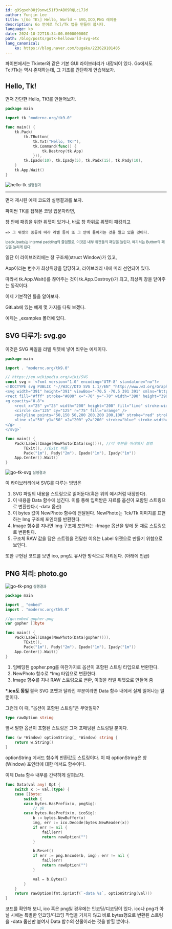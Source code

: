 ```yaml
---
id: g9Sgsoh88j9snwi51f3rAB09RQLcL7Jd
author: Yunjin Lee
title: \[Go TK\] Hello, World ~ SVG,ICO,PNG 레이블
description: Go 언어로 Tcl/Tk 앱을 만들어 봅시다.
language: ko
date: 2024-10-22T18:34:00.000000000Z
path: /blog/posts/gotk-helloworld-svg-etc
lang_canonical:
    ko: https://blog.naver.com/bugaku/223629101405 
---
```


파이썬에서는 Tkinter와 같은 기본 GUI 라이브러리가 내장되어 있다. Go에서도 Tcl/Tk는 역시 존재하는데, 그 기초를 간단하게 연습해보자.

## Hello, Tk!
먼저 간단한 Hello, TK!를 만들어보자.
```go
package main

import tk "modernc.org/tk9.0"

func main() {
	tk.Pack(
		tk.TButton(
			tk.Txt("Hello, TK!"),
			tk.Command(func() {
				tk.Destroy(tk.App)
			})),
		tk.Ipadx(10), tk.Ipady(5), tk.Padx(15), tk.Pady(10),
	)
	tk.App.Wait()
}
```

![hello-tk](./imgs/go-tk-helloworld-svg-etc/go-tk-hello.png)
<span style="font-size:80%;color:darkslategray"> 실행결과 </span>

--------

먼저 제시된 예제 코드와 실행결과를 보자.

파이썬 TK를 접해본 코딩 입문자라면,

창 안에 패킹을 위한 위젯이 있거나, 바로 창 하위로 위젯이 패킹되고

    => 그 위젯의 종류에 따라 라벨 등이 또 그 안에 들어가는 것을 알고 있을 것이다.

<span style="font-size:80%;color:darkslategray">Ipadx,Ipady는 Internal padding의 줄임말로, 이것은 내부 위젯들의 패딩을 늘린다.  여기서는 Button의 패딩을 늘리게 된다. </span>


일단 이 라이브러리에는 창 구조체(struct Window)가 있고,

App이라는 변수가 최상위창을 담당하고, 라이브러리 내에 미리 선언되어 있다.

따라서 tk.App.Wait()를 끊어주는 것이 tk.App.Destroy()가 되고, 최상위 창을 닫아주는 동작이다.


이제 기본적인 틀을 알아보자.

GitLab에 있는 예제 몇 가지를 다뤄 보겠다.

예제는 \_examples 폴더에 있다.



## SVG 다루기: svg.go

이것은 SVG 파일을 라벨 위젯에 넣어 띄우는 예제이다.


```go
package main

import . "modernc.org/tk9.0"

// https://en.wikipedia.org/wiki/SVG
const svg = `<?xml version="1.0" encoding="UTF-8" standalone="no"?>
<!DOCTYPE svg PUBLIC "-//W3C//DTD SVG 1.1//EN" "http://www.w3.org/Graphics/SVG/1.1/DTD/svg11.dtd">
<svg width="391" height="391" viewBox="-70.5 -70.5 391 391" xmlns="http://www.w3.org/2000/svg" xmlns:xlink="http://www.w3.org/1999/xlink">
<rect fill="#fff" stroke="#000" x="-70" y="-70" width="390" height="390"/>
<g opacity="0.8">
	<rect x="25" y="25" width="200" height="200" fill="lime" stroke-width="4" stroke="pink" />
	<circle cx="125" cy="125" r="75" fill="orange" />
	<polyline points="50,150 50,200 200,200 200,100" stroke="red" stroke-width="4" fill="none" />
	<line x1="50" y1="50" x2="200" y2="200" stroke="blue" stroke-width="4" />
</g>
</svg>`

func main() {
	Pack(Label(Image(NewPhoto(Data(svg)))), //이 부분을 아래에서 설명
		TExit(), //Exit 버튼
		Padx("1m"), Pady("2m"), Ipadx("1m"), Ipady("1m"))
	App.Center().Wait()
}
```

![go-tk-svg](imgs/go-tk-helloworld-svg-etc/go-tk-svg.png)
<span style="font-size:80%;color:darkslategray"> 실행결과 </span>

이 라이브러리에서 SVG를 다루는 방법은
1. SVG 파일의 내용을 스트링으로 읽어둔다(혹은 위의 예시처럼 내장한다).
2. 이 내용을 Data 함수에 넘긴다. 이를 통해 입력받은 자료를 옵션이 포함된 스트링으로 변환한다.( -data 옵션)
3. 이 bytes 값이 NewPhoto 함수에 전달된다. NewPhoto는 Tck/Tk 이미지를 표현하는 Img 구조체 포인터를 반환한다.
4. Image 함수를 지나면 Img 구조체 포인터는 -Image 옵션을 앞에 둔 채로 스트링으로 변환된다.
5. 구조체 RAW 값을 담은 스트링을 전달한 이유는 Label 위젯으로 만들기 위함으로 보인다.

또한 구현된 코드를 보면 ico, png도 유사한 방식으로 처리된다. (아래에 언급)

## PNG 처리: photo.go

![go-tk-png](imgs/go-tk-helloworld-svg-etc/go-tk-png.png)
<span style="font-size:80%;color:darkslategray"> 실행결과 </span>
```go
package main

import _ "embed"
import . "modernc.org/tk9.0"

//go:embed gopher.png
var gopher []byte

func main() {
	Pack(Label(Image(NewPhoto(Data(gopher)))),
		TExit(),
		Padx("1m"), Pady("2m"), Ipadx("1m"), Ipady("1m"))
	App.Center().Wait()
}
```
1. 임베딩된 gopher.png를 마찬가지로 옵션이 포함된 스트링 타입으로 변환한다.
2. NewPhoto 함수로 \*Img 타입으로 변환한다.
3. Image 함수를 지나 RAW 스트링으로 변환, 이것을 라벨 위젯으로 만들어 줌

<b><span style="font-size=90%"> *.ico도 동일 </span></b>
결국 SVG 포맷과 달라진 부분이라면 Data 함수 내에서 실제 일어나는 일 뿐이다.

그런데 이 때, "옵션이 포함된 스트링"은 무엇일까?

```go
type rawOption string
```

앞서 말한 옵션이 포함된 스트링은 그저 포매팅된 스트링일 뿐이다.

```go
func (w *Window) optionString(_ *Window) string {
	return w.String()
}
```


optionString 메서드 함수의 반환값도 스트링이다.
이 때 optionString은 창(Window) 포인터에 대한 메서드 함수이다.

이제 Data 함수 내부를 간략하게 살펴보자.

```go
func Data(val any) Opt {
	switch x := val.(type) {
	case []byte:
		switch {
		case bytes.HasPrefix(x, pngSig):
			// ok
		case bytes.HasPrefix(x, icoSig):
			b := bytes.NewBuffer(x)
			img, err := ico.Decode(bytes.NewReader(x))
			if err != nil {
				fail(err)
				return rawOption("")
			}

			b.Reset()
			if err := png.Encode(b, img); err != nil {
				fail(err)
				return rawOption("")
			}

			val = b.Bytes()
		}
	}
	return rawOption(fmt.Sprintf(`-data %s`, optionString(val)))
}
```

코드를 확인해 보니, ico 혹은 png일 경우에는 인코딩/디코딩이 있다. ico나 png가 아닐 시에는 특별한 인코딩/디코딩 작업을 거치지 않고 바로 bytes형으로 변환된 스트링을 -data 옵션만 붙여서 Data 함수의 산물이라는 것을 밝힐 뿐이다.


